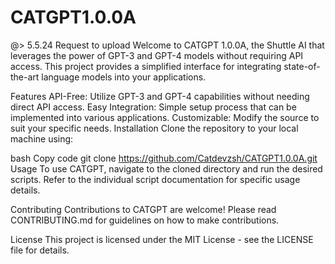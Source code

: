 # CATGPT1.0.0A
@> 5.5.24 Request to upload 
Welcome to CATGPT 1.0.0A, the Shuttle AI that leverages the power of GPT-3 and GPT-4 models without requiring API access. This project provides a simplified interface for integrating state-of-the-art language models into your applications.

Features
API-Free: Utilize GPT-3 and GPT-4 capabilities without needing direct API access.
Easy Integration: Simple setup process that can be implemented into various applications.
Customizable: Modify the source to suit your specific needs.
Installation
Clone the repository to your local machine using:

bash
Copy code
git clone https://github.com/Catdevzsh/CATGPT1.0.0A.git
Usage
To use CATGPT, navigate to the cloned directory and run the desired scripts. Refer to the individual script documentation for specific usage details.

Contributing
Contributions to CATGPT are welcome! Please read CONTRIBUTING.md for guidelines on how to make contributions.

License
This project is licensed under the MIT License - see the LICENSE file for details.
